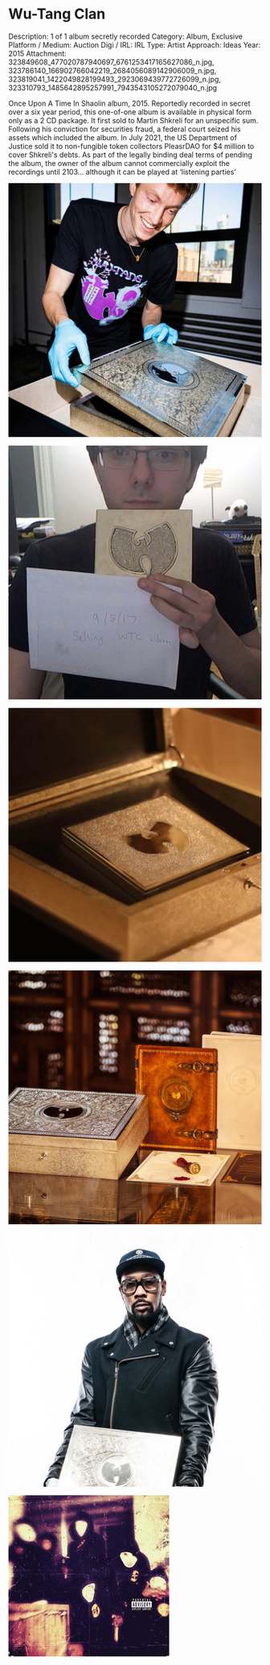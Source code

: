 # Wu-Tang Clan

Description: 1 of 1 album secretly recorded
Category: Album, Exclusive
Platform / Medium: Auction
Digi / IRL: IRL
Type: Artist
Approach: Ideas
Year: 2015
Attachment: 323849608_477020787940697_6761253417165627086_n.jpg, 323786140_166902766042219_2684056089142906009_n.jpg, 323819041_1422049828199493_2923069439772726099_n.jpg, 323310793_1485642895257991_7943543105272079040_n.jpg

Once Upon A Time In Shaolin album, 2015. Reportedly recorded in secret over a six year period, this one-of-one album is available in physical form only as a 2 CD package. It first sold to Martin Shkreli for an unspecific sum. Following his conviction for securities fraud, a federal court seized his assets which included the album. In July 2021, the US Department of Justice sold it to non-fungible token collectors PleasrDAO for $4 million to cover Shkreli's debts. As part of the legally binding deal terms of pending the album, the owner of the album cannot commercially exploit the recordings until 2103… although it can be played at ‘listening parties’

![323788329_694724458821668_3872185902810861359_n.jpg](Wu-Tang%20Clan%2026bd3798725d81bdae4fe1276939bc83/323788329_694724458821668_3872185902810861359_n.jpg)

![323749933_904405547429285_7322957781575269245_n.jpg](Wu-Tang%20Clan%2026bd3798725d81bdae4fe1276939bc83/323749933_904405547429285_7322957781575269245_n.jpg)

![323849608_477020787940697_6761253417165627086_n.jpg](Wu-Tang%20Clan%2026bd3798725d81bdae4fe1276939bc83/323849608_477020787940697_6761253417165627086_n.jpg)

![323786140_166902766042219_2684056089142906009_n.jpg](Wu-Tang%20Clan%2026bd3798725d81bdae4fe1276939bc83/323786140_166902766042219_2684056089142906009_n.jpg)

![323819041_1422049828199493_2923069439772726099_n.jpg](Wu-Tang%20Clan%2026bd3798725d81bdae4fe1276939bc83/323819041_1422049828199493_2923069439772726099_n.jpg)

![323310793_1485642895257991_7943543105272079040_n.jpg](Wu-Tang%20Clan%2026bd3798725d81bdae4fe1276939bc83/323310793_1485642895257991_7943543105272079040_n.jpg)